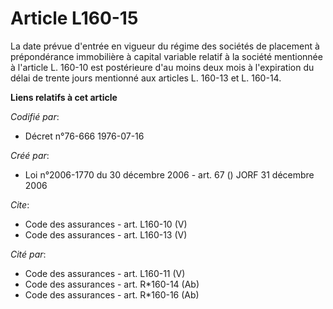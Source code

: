 # Article L160-15

La date prévue d'entrée en vigueur du régime des sociétés de placement à prépondérance immobilière à capital variable relatif
à la société mentionnée à l'article L. 160-10 est postérieure d'au moins deux mois à l'expiration du délai de trente jours
mentionné aux articles L. 160-13 et L. 160-14.

**Liens relatifs à cet article**

_Codifié par_:

  - Décret n°76-666 1976-07-16

_Créé par_:

  - Loi n°2006-1770 du 30 décembre 2006 - art. 67 () JORF 31 décembre 2006

_Cite_:

  - Code des assurances - art. L160-10 (V)
  - Code des assurances - art. L160-13 (V)

_Cité par_:

  - Code des assurances - art. L160-11 (V)
  - Code des assurances - art. R*160-14 (Ab)
  - Code des assurances - art. R*160-16 (Ab)
